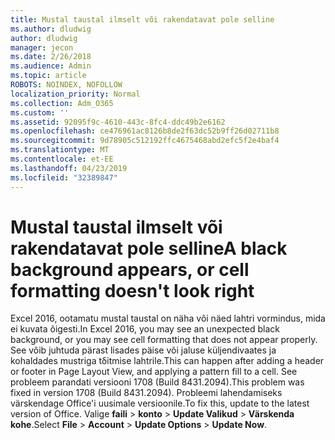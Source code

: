 ```yaml
---
title: Mustal taustal ilmselt või rakendatavat pole selline
ms.author: dludwig
author: dludwig
manager: jecon
ms.date: 2/26/2018
ms.audience: Admin
ms.topic: article
ROBOTS: NOINDEX, NOFOLLOW
localization_priority: Normal
ms.collection: Adm_O365
ms.custom: ''
ms.assetid: 92095f9c-4610-443c-8fc4-ddc49b2e6162
ms.openlocfilehash: ce476961ac8126b8de2f63dc52b9ff26d02711b8
ms.sourcegitcommit: 9d78905c512192ffc4675468abd2efc5f2e4baf4
ms.translationtype: MT
ms.contentlocale: et-EE
ms.lasthandoff: 04/23/2019
ms.locfileid: "32389847"
---
```

# <a name="a-black-background-appears-or-cell-formatting-doesnt-look-right"></a><span data-ttu-id="a079f-102">Mustal taustal ilmselt või rakendatavat pole selline</span><span class="sxs-lookup"><span data-stu-id="a079f-102">A black background appears, or cell formatting doesn't look right</span></span>

<span data-ttu-id="a079f-103">Excel 2016, ootamatu mustal taustal on näha või näed lahtri vormindus, mida ei kuvata õigesti.</span><span class="sxs-lookup"><span data-stu-id="a079f-103">In Excel 2016, you may see an unexpected black background, or you may see cell formatting that does not appear properly.</span></span> <span data-ttu-id="a079f-104">See võib juhtuda pärast lisades päise või jaluse küljendivaates ja kohaldades mustriga tδitmise lahtrile.</span><span class="sxs-lookup"><span data-stu-id="a079f-104">This can happen after adding a header or footer in Page Layout View, and applying a pattern fill to a cell.</span></span> <span data-ttu-id="a079f-105">See probleem parandati versiooni 1708 (Build 8431.2094).</span><span class="sxs-lookup"><span data-stu-id="a079f-105">This problem was fixed in version 1708 (Build 8431.2094).</span></span> <span data-ttu-id="a079f-106">Probleemi lahendamiseks värskendage Office'i uusimale versioonile.</span><span class="sxs-lookup"><span data-stu-id="a079f-106">To fix this, update to the latest version of Office.</span></span> <span data-ttu-id="a079f-107">Valige **faili** \> **konto** \> **Update Valikud** \> **Värskenda kohe**.</span><span class="sxs-lookup"><span data-stu-id="a079f-107">Select **File** \> **Account** \> **Update Options** \> **Update Now**.</span></span>
  

